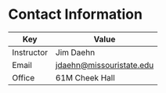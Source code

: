 # Contact Information

| Key        | Value                    |
|------------|--------------------------|
| Instructor | Jim Daehn                |
| Email      | jdaehn@missouristate.edu |
| Office     | 61M Cheek Hall           |